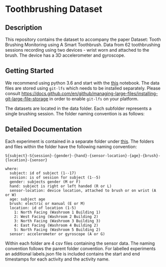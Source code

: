 # Toothbrushing Dataset

## Description

This repository contains the dataset to accompany the paper Dataset: Tooth Brushing Monitoring using A Smart Toothbrush. Data from 62 toothbrushing sessions recording using two devices - wrist worn and attached to the brush. The device has a 3D accelerometer and gyroscope.

## Getting Started

We recommend using python 3.6 and start with the [this](/src/example-1.ipynb) notebook. The data files are stored using `git-lfs` which needs to be installed separately. Please consult https://docs.github.com/en/github/managing-large-files/installing-git-large-file-storage in order to enable `git-lfs` on your platform.

The datasets are located in the data folder. Each subfolder represents a single brushing session. The folder naming convention is as follows:

## Detailed Documentation

Each experiment is contained in a separate folder under [this](/data). The folders and files within the folder have the following naming convention:

```
S{subject}-S{session}-{gender}-{hand}-{sensor-location}-{age}-{brush}-{location}-{sensor}

where:
  subject: id of subject (1--17)
  session: is of session for subject (1--5)
  gender: subjects gender (M or F)
  hand: subject is right or left handed (R or L)
  sensor-location: device location, attached to brush or on wrist (A or W)
  age: subject age
  brush: electric or manual (E or M)
  location: id of location (1-5)
    1: North Facing (Washroom 1 Building 1)
    2: West Facing (Washroom 2 Building 2)
    3: North Facing (Washroom 3 Building 3)
    4: East Facing (Washroom 4 Building 2)
    5: North Facing (Washroom 5 Building 2)
  sensor: accelerometer or gyroscope (A or G)
```

Within each folder are 4 csv files containing the sensor data. The naming convention follows the parent folder convention. For labelled experiments an additional labels.json file is included contains the start and end timestamps for each activity and the activity name.
